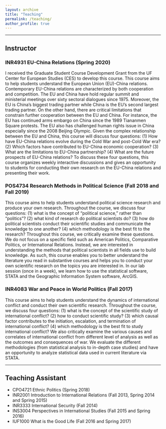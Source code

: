 ```yaml
---
layout: archive
title: "Teaching"
permalink: /teaching/
author_profile: true
---
```


<!--{% include base_path %}

{% for post in site.publications reversed %}
  {% include archive-single.html %}
{% endfor %}
-->



------------------------------------------------------------------------------
## Instructor
### INR4931 EU-China Relations (Spring 2020)
I received the Graduate Student Course Development Grant from the UF Center for European Studies (CES) to develop this course. This course aims to help students understand the European Union (EU)-China relations. Contemporary EU-China relations are characterized by both cooperation and competition. The EU and China have hold regular summit and ministerial meetings over sixty sectoral dialogues since 1975. Moreover, the EU is China’s biggest trading partner while China is the EU’s second largest trading partner. On the other hand, there are critical limitations that constrain further cooperation between the EU and China. For instance, the EU has continued arms embargo on China since the 1989 Tiananmen Square protests. The EU also has challenged human rights issue in China especially since the 2008 Beijing Olympic. Given the complex relationship between the EU and China, this course will discuss four questions: (1) How have EU-China relations evolve during the Cold War and post-Cold War era? (2) Which factors have contributed to EU-China economic cooperation? (3) What are the limitations to EU-China partnership? (4) What are the future prospects of EU-China relations? To discuss these four questions, this course organizes weekly interactive discussions and gives an opportunity to students for conducting their own research on the EU-China relations and presenting their work. 
### POS4734 Research Methods in Political Science (Fall 2018 and Fall 2019) 
This course aims to help students understand political science research and produce your own research. Throughout the course, we discuss four questions: (1) what is the concept of “political science,” rather than “politics”? (2) what kind of research do political scientists do? (3) how do political scientists conduct their scientific studies and communicate the knowledge to one another? (4) which methodology is the best fit to the research? Throughout this course, we critically examine these questions. We do not focus on a specific field such as American Politics, Comparative Politics, or International Relations. Instead, we are interested in understanding the methods that political scientists in all fields use to build knowledge. As such, this course enables you to better understand the literature you read in substantive courses and helps you to conduct your own scientific research on the topics you are interested in. In our lab session (once in a week), we learn how to use the statistical software, STATA and the Geographic Information System software, ArcGIS. 
### INR4083 War and Peace in World Politics (Fall 2017)
This course aims to help students understand the dynamics of international conflict and conduct their own scientific research. Throughout the course, we discuss four questions: (1) what is the concept of the scientific study of international conflict? (2) how to conduct scientific study? (3) which causal factor contributes to the initiation, escalation, and termination of international conflict? (4) which methodology is the best fit to study international conflict? We also critically examine the various causes and correlates of international conflict from different level of analysis as well as the outcomes and consequences of war. We evaluate the different methodologies (from statistical analysis to in-depth case studies) and have an opportunity to analyze statistical data used in current literature via STATA. 

------------------------------------------------------------------------------
## Teaching Assistant 
* CPO4721 Ethnic Politics (Spring 2018)
* INR2001 Introduction to International Relations (Fall 2013, Spring 2014 and Spring 2015)
* INR3333 International Security (Fall 2014)
* INS3004 Perspectives in International Studies (Fall 2015 and Spring 2016)
* IUF1000 What is the Good Life (Fall 2016 and Spring 2017)


